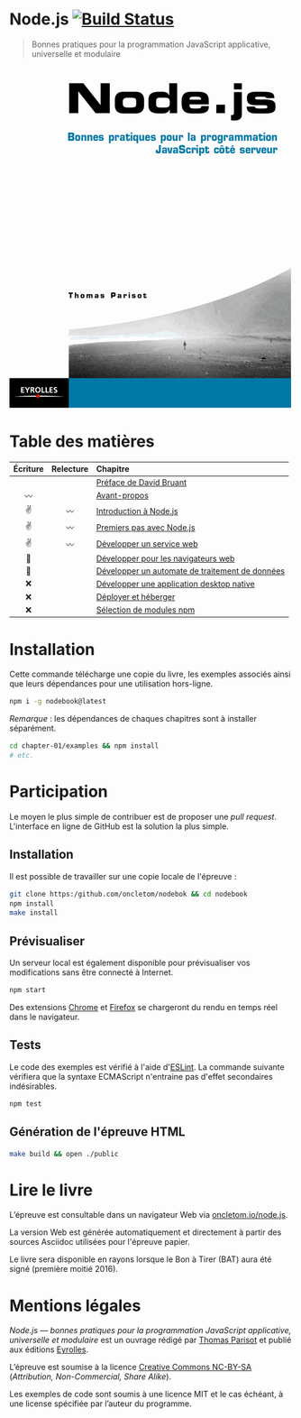 # Node.js [![Build Status](https://travis-ci.org/oncletom/nodebook.svg)](https://travis-ci.org/oncletom/nodebook)

> Bonnes pratiques pour la programmation JavaScript applicative, universelle et modulaire

![](cover.png?raw=1)

# Table des matières

Écriture    | Relecture  | Chapitre
:----------:|:----------:|:--------
            |            | [Préface de David Bruant][foreword]
:wavy_dash: |            | [Avant-propos][preamble]
:v:         |:wavy_dash: | [Introduction à Node.js][ch01]
:v:         |:wavy_dash: | [Premiers pas avec Node.js][ch02]
:v:         |:wavy_dash: | [Développer un service web][ch03]
:muscle:    |            | [Développer pour les navigateurs web][ch04]
:muscle:    |            | [Développer un automate de traitement de données][ch05]
:x:         |            | [Développer une application desktop native][ch06]
:x:         |            | [Déployer et héberger][ch07]
:x:         |            | [Sélection de modules npm][a01]

# Installation

Cette commande télécharge une copie du livre, les exemples associés ainsi que leurs dépendances pour une utilisation hors-ligne.

```bash
npm i -g nodebook@latest
```

*Remarque* : les dépendances de chaques chapitres sont à installer séparément.

```bash
cd chapter-01/examples && npm install
# etc.
```

# Participation

Le moyen le plus simple de contribuer est de proposer une *pull request*.
L'interface en ligne de GitHub est la solution la plus simple.

## Installation

Il est possible de travailler sur une copie locale de l'épreuve :

```bash
git clone https:/github.com/oncletom/nodebok && cd nodebook
npm install
make install
```

## Prévisualiser

Un serveur local est également disponible pour prévisualiser vos modifications sans être connecté à Internet.

```bash
npm start
```

Des extensions [Chrome][adoc-chrome] et [Firefox][adoc-firefox] se chargeront du rendu en temps réel dans le navigateur.

[adoc-chrome]: https://chrome.google.com/webstore/detail/asciidoctorjs-live-previe/iaalpfgpbocpdfblpnhhgllgbdbchmia
[adoc-firefox]: https://addons.mozilla.org/fr/firefox/addon/asciidoctorjs-live-preview/

## Tests

Le code des exemples est vérifié à l'aide d'[ESLint](http://eslint.org/).
La commande suivante vérifiera que la syntaxe ECMAScript n'entraine pas d'effet secondaires indésirables.

```bash
npm test
```

## Génération de l'épreuve HTML

```bash
make build && open ./public
```


# Lire le livre

L’épreuve est consultable dans un navigateur Web via [oncletom.io/node.js][livre-web].

La version Web est générée automatiquement et directement à partir des sources Asciidoc utilisées pour l'épreuve papier.

Le livre sera disponible en rayons lorsque le Bon à Tirer (BAT) aura été signé (première moitié 2016).

# Mentions légales

*Node.js — bonnes pratiques pour la programmation JavaScript applicative, universelle et modulaire* est un ouvrage rédigé par [Thomas Parisot](https://oncletom.io) et publié aux éditions [Eyrolles](http://www.eyrolles.fr).

L’épreuve est soumise à la licence [Creative Commons NC-BY-SA][cc-nc-by-sa] (*Attribution, Non-Commercial, Share Alike*).

Les exemples de code sont soumis à une licence MIT et le cas échéant, à une license spécifiée par l’auteur du programme.

[livre-web]: https://oncletom.io/node.js
[cc-nc-by-sa]: https://creativecommons.org/licenses/by-nc-sa/3.0/deed.fr
[foreword]: foreword/foreword-fr.adoc
[preamble]: foreword/preamble.adoc
[ch01]: chapter-01/index.adoc
[ch02]: chapter-02/index.adoc
[ch03]: chapter-03/index.adoc
[ch04]: chapter-04/index.adoc
[ch05]: chapter-05/index.adoc
[ch06]: chapter-06/index.adoc
[ch07]: chapter-07/index.adoc
[a01]: appendix-a/index.adoc

